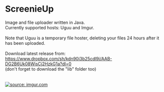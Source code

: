 # ScreenieUp
Image and file uploader written in Java. <br />
Currently supported hosts: Uguu and Imgur.<br />
<br />
Note that Uguu is a temporary file hoster, deleting your files 24 hours after it has been uploaded.<br />
<br />
Download latest release from:<br />
https://www.dropbox.com/sh/kdn90i3b25cdl9i/AAB-DG2B6Uk08WisCj2HzkG1a?dl=0 <br />
(don't forget to download the "lib" folder too)<br />
<br />
<br />
<a href="http://imgur.com/YbEHbdp"><img src="http://i.imgur.com/YbEHbdp.png" title="source: imgur.com" /></a>
